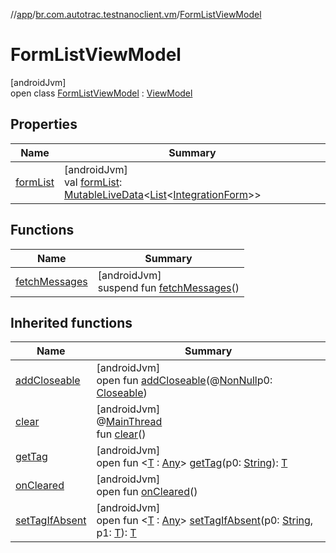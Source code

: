 //[app](../../../index.md)/[br.com.autotrac.testnanoclient.vm](../index.md)/[FormListViewModel](index.md)

# FormListViewModel

[androidJvm]\
open class [FormListViewModel](index.md) : [ViewModel](https://developer.android.com/reference/kotlin/androidx/lifecycle/ViewModel.html)

## Properties

| Name | Summary |
|---|---|
| [formList](form-list.md) | [androidJvm]<br>val [formList](form-list.md): [MutableLiveData](https://developer.android.com/reference/kotlin/androidx/lifecycle/MutableLiveData.html)&lt;[List](https://kotlinlang.org/api/latest/jvm/stdlib/kotlin.collections/-list/index.html)&lt;[IntegrationForm](../../br.com.autotrac.testnanoclient.dataRemote/-integration-form/index.md)&gt;&gt; |

## Functions

| Name | Summary |
|---|---|
| [fetchMessages](fetch-messages.md) | [androidJvm]<br>suspend fun [fetchMessages](fetch-messages.md)() |

## Inherited functions

| Name | Summary |
|---|---|
| [addCloseable](../-reset-database-view-model/index.md#264516373%2FFunctions%2F-912451524) | [androidJvm]<br>open fun [addCloseable](../-reset-database-view-model/index.md#264516373%2FFunctions%2F-912451524)(@[NonNull](https://developer.android.com/reference/kotlin/androidx/annotation/NonNull.html)p0: [Closeable](https://developer.android.com/reference/kotlin/java/io/Closeable.html)) |
| [clear](../-reset-database-view-model/index.md#-1936886459%2FFunctions%2F-912451524) | [androidJvm]<br>@[MainThread](https://developer.android.com/reference/kotlin/androidx/annotation/MainThread.html)<br>fun [clear](../-reset-database-view-model/index.md#-1936886459%2FFunctions%2F-912451524)() |
| [getTag](../-reset-database-view-model/index.md#-215894976%2FFunctions%2F-912451524) | [androidJvm]<br>open fun &lt;[T](../-reset-database-view-model/index.md#-215894976%2FFunctions%2F-912451524) : [Any](https://kotlinlang.org/api/latest/jvm/stdlib/kotlin/-any/index.html)&gt; [getTag](../-reset-database-view-model/index.md#-215894976%2FFunctions%2F-912451524)(p0: [String](https://kotlinlang.org/api/latest/jvm/stdlib/kotlin/-string/index.html)): [T](../-reset-database-view-model/index.md#-215894976%2FFunctions%2F-912451524) |
| [onCleared](../-reset-database-view-model/index.md#-1930136507%2FFunctions%2F-912451524) | [androidJvm]<br>open fun [onCleared](../-reset-database-view-model/index.md#-1930136507%2FFunctions%2F-912451524)() |
| [setTagIfAbsent](../-reset-database-view-model/index.md#-1567230750%2FFunctions%2F-912451524) | [androidJvm]<br>open fun &lt;[T](../-reset-database-view-model/index.md#-1567230750%2FFunctions%2F-912451524) : [Any](https://kotlinlang.org/api/latest/jvm/stdlib/kotlin/-any/index.html)&gt; [setTagIfAbsent](../-reset-database-view-model/index.md#-1567230750%2FFunctions%2F-912451524)(p0: [String](https://kotlinlang.org/api/latest/jvm/stdlib/kotlin/-string/index.html), p1: [T](../-reset-database-view-model/index.md#-1567230750%2FFunctions%2F-912451524)): [T](../-reset-database-view-model/index.md#-1567230750%2FFunctions%2F-912451524) |
